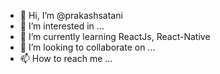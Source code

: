 - 👋 Hi, I’m @prakashsatani
- 👀 I’m interested in ...
- 🌱 I’m currently learning ReactJs, React-Native
- 💞️ I’m looking to collaborate on ...
- 📫 How to reach me ...

<!---
prakashsatani/prakashsatani is a ✨ special ✨ repository because its `README.md` (this file) appears on your GitHub profile.
You can click the Preview link to take a look at your changes.
--->
